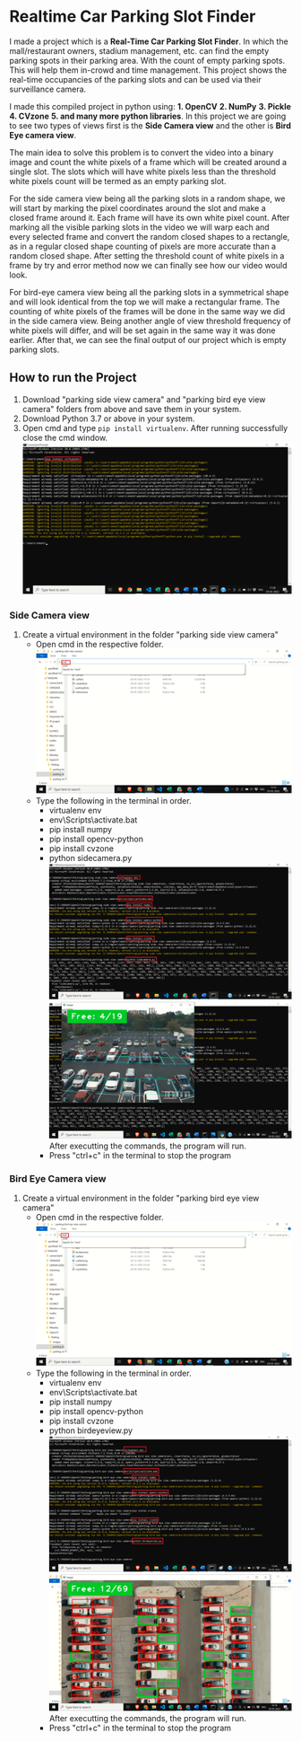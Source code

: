 
# Realtime Car Parking Slot Finder

I made a project which is a **Real-Time Car Parking Slot Finder**. In which the mall/restaurant owners, stadium management, etc. can find the empty parking spots in their parking area. With the count of empty parking spots. This will help them in-crowd and time management. This project shows the real-time occupancies of the parking slots and can be used via their surveillance camera.

I made this compiled project in python using:
**1. OpenCV**
**2. NumPy**
**3. Pickle**
**4. CVzone**
**5. and many more python libraries**.
In this project we are going to see two types of views first is the **Side Camera view** and the other is **Bird Eye camera view**.

The main idea to solve this problem is to convert the video into a binary image and count the white pixels of a frame which will be created around a single slot. The slots which will have white pixels less than the threshold white pixels count will be termed as an empty parking slot.

For the side camera view being all the parking slots in a random shape, we will start by marking the pixel coordinates around the slot and make a closed frame around it. Each frame will have its own white pixel count. After marking all the visible parking slots in the video we will warp each and every selected frame and convert the random closed shapes to a rectangle, as in a regular closed shape counting of pixels are more accurate than a random closed shape. After setting the threshold count of white pixels in a frame by try and error method now we can finally see how our video would look.

For bird-eye camera view being all the parking slots in a symmetrical shape and will look identical from the top we will make a rectangular frame. The counting of white pixels of the frames will be done in the same way we did in the side camera view. Being another angle of view threshold frequency of white pixels will differ, and will be set again in the same way it was done earlier. After that, we can see the final output of our project which is empty parking slots.




## How to run the Project
1. Download "parking side view camera" and "parking bird eye view camera" folders from above and save them in your system.
2. Download Python 3.7 or above in your system.
3. Open cmd and type `pip install virtualenv`. After running successfully close the cmd window.
![Image](https://github.com/raghavsinghal1012/Realtime-Car-Parking-Slot-Finder/blob/main/Images/7.png)

### Side Camera view
1. Create a virtual environment in the folder "parking side view camera"
    - Open cmd in the respective folder.
    ![Image](https://github.com/raghavsinghal1012/Realtime-Car-Parking-Slot-Finder/blob/main/Images/1.png)
    - Type the following in the terminal in order.
        - virtualenv env
        - env\Scripts\activate.bat
        - pip install numpy
        - pip install opencv-python
        - pip install cvzone
        - python sidecamera.py
        ![Image](https://github.com/raghavsinghal1012/Realtime-Car-Parking-Slot-Finder/blob/main/Images/4.png)
        ![Image](https://github.com/raghavsinghal1012/Realtime-Car-Parking-Slot-Finder/blob/main/Images/5.png)
        After executting the commands, the program will run.
        - Press "ctrl+c" in the terminal to stop the program

### Bird Eye Camera view
1. Create a virtual environment in the folder "parking bird eye view camera"
    - Open cmd in the respective folder.
    ![Image](https://github.com/raghavsinghal1012/Realtime-Car-Parking-Slot-Finder/blob/main/Images/3.png)
    - Type the following in the terminal in order.
        - virtualenv env
        - env\Scripts\activate.bat
        - pip install numpy
        - pip install opencv-python
        - pip install cvzone
        - python birdeyeview.py
        ![Image](https://github.com/raghavsinghal1012/Realtime-Car-Parking-Slot-Finder/blob/main/Images/2.png)
        ![Image](https://github.com/raghavsinghal1012/Realtime-Car-Parking-Slot-Finder/blob/main/Images/6.png)
        After executting the commands, the program will run.
        - Press "ctrl+c" in the terminal to stop the program
